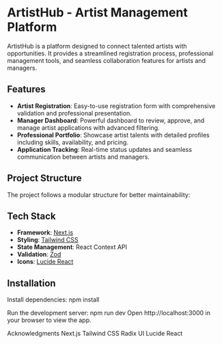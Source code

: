# ArtistHub - Artist Management Platform

ArtistHub is a platform designed to connect talented artists with opportunities. It provides a streamlined registration process, 
professional management tools, and seamless collaboration features for artists and managers.

## Features

- **Artist Registration**: Easy-to-use registration form with comprehensive validation and professional presentation.
- **Manager Dashboard**: Powerful dashboard to review, approve, and manage artist applications with advanced filtering.
- **Professional Portfolio**: Showcase artist talents with detailed profiles including skills, availability, and pricing.
- **Application Tracking**: Real-time status updates and seamless communication between artists and managers.

## Project Structure

The project follows a modular structure for better maintainability:


## Tech Stack

- **Framework**: [Next.js](https://nextjs.org/)
- **Styling**: [Tailwind CSS](https://tailwindcss.com/)
- **State Management**: React Context API
- **Validation**: [Zod](https://zod.dev/)
- **Icons**: [Lucide React](https://lucide.dev/)

## Installation
Install dependencies:
npm install

Run the development server:
npm run dev
Open http://localhost:3000 in your browser to view the app.

Acknowledgments
Next.js
Tailwind CSS
Radix UI
Lucide React
